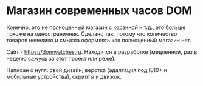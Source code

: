 Магазин современных часов DOM
=============================

Конечно, это не полноценный магазин с корзиной и т.д., это больше похоже на одностраничник. Сделано так, потому что количество товаров невелико и смысла оформлять как полноценный магазин нет. 

Сайт - https://domwatches.ru. Находится в разработке (медленной, раз в неделю сажусь за этот проект или реже).

Написан с нуля: свой дизайн, верстка (адаптация под IE10+ и мобильные устройства), скрипты и движок.
